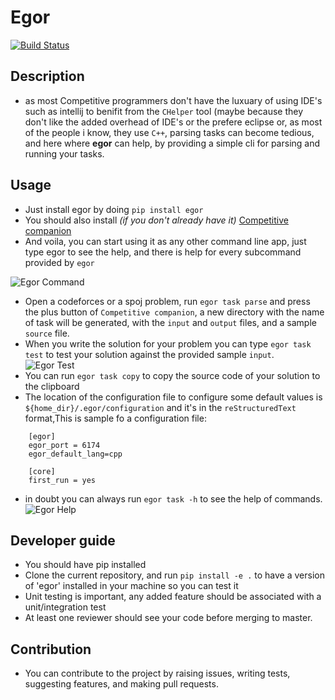 # Egor

[![Build Status](https://travis-ci.com/chermehdi/egor.svg?token=3C8Yf6qqmy7FqR6ZT4UY&branch=master)](https://travis-ci.com/chermehdi/egor)

## Description

- as most Competitive programmers don't have the luxuary of using IDE's such as intellij to benifit from the
  `CHelper` tool (maybe because they don't like the added overhead of IDE's or the prefere eclipse or, as most of the people i know, they use `C++`, parsing tasks can become tedious, and here where **egor** can help, by providing a simple 
  cli for parsing and running your tasks.


## Usage

- Just install egor by doing `pip install egor`
- You should also install *(if you don't already have it)* [Competitive companion](https://github.com/jmerle/competitive-companion)
- And voila, you can start using it as any other command line app, just type egor to see the help, and there is help for
every subcommand provided by `egor`

![Egor Command](https://raw.githubusercontent.com/chermehdi/egor/master/screenshots/egor.png)
- Open a codeforces or a spoj problem, run `egor task parse` and press the plus button of `Competitive companion`, a new directory with 
the name of task will be generated, with the `input` and `output` files, and a sample `source` file.
- When you write the solution for your problem you  can type `egor task test` to test your solution against the provided sample `input`.
![Egor Test](https://raw.githubusercontent.com/chermehdi/egor/master/screenshots/egor-test.png)
- You can run `egor task copy` to copy the source code of your solution to the clipboard
- The location of the configuration file to configure some default values is `${home_dir}/.egor/configuration` and it's in the `reStructuredText` format,This is sample fo a configuration file:
```
    [egor]
    egor_port = 6174
    egor_default_lang=cpp
    
    [core]
    first_run = yes
```
- in doubt you can always run `egor task -h` to see the help of commands.
![Egor Help](https://raw.githubusercontent.com/chermehdi/egor/master/screenshots/egor-help.png)
## Developer guide

- You should have pip installed
- Clone the current repository, and run `pip install -e .` to have 
a version of 'egor' installed in your machine so you can test it
- Unit testing is important, any added feature should be associated with a unit/integration test
- At least one reviewer should see your code before merging to master.

## Contribution
- You can contribute to the project by raising issues, writing tests, suggesting features, and making pull requests.